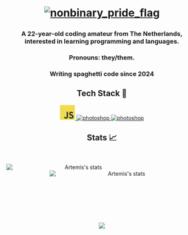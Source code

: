 
<div align="center">
<!--  <img src="https://media.giphy.com/media/hvRJCLFzcasrR4ia7z/giphy.gif" width="200" height="200"/> -->
<h1 align="center">
<!--<a href="https://git.io/typing-svg"><img src="https://readme-typing-svg.herokuapp.com?font=CaskaydiaCove+Nerd+Font&weight=700&size=30&pause=1000&color=FF6E96&center=true&vCenter=true&random=false&width=435&lines=Hey%2C+I'm+Hana+(Shinni)+%F0%9F%8C%9F" alt="Typing SVG" /></a> -->
 
<a href="https://emoji.gg/emoji/nonbinary_pride_flag"><img src="https://cdn3.emoji.gg/emojis/nonbinary_pride_flag.png" width="64px" height="64px" alt="nonbinary_pride_flag"></a>

</h1>
  <h3 align="center"> A 22-year-old coding amateur from The Netherlands, interested in learning programming and languages.</h3>
  <h3 align="center"> Pronouns: they/them.</h3>
  <h3 align="center"> Writing spaghetti code since 2024</h3>
</div>

<h2 align="center">Tech Stack 🚀</h2>
<p align="center">
  <a href="https://developer.mozilla.org/en-US/docs/Web/JavaScript" target="_blank" rel="noreferrer"> <img src="https://raw.githubusercontent.com/devicons/devicon/master/icons/javascript/javascript-original.svg" alt="javascript" width="40" height="40"/> </a>
  <a href="https://www.typescriptlang.org/" target="_blank" rel="noreferrer"> <img src="https://upload.wikimedia.org/wikipedia/commons/thumb/4/4c/Typescript_logo_2020.svg/1200px-Typescript_logo_2020.svg.png" alt="photoshop" width="40" height="40"/> </a>
    <a href="https://www.photoshop.com/en" target="_blank" rel="noreferrer"> <img src="https://upload.wikimedia.org/wikipedia/commons/thumb/a/af/Adobe_Photoshop_CC_icon.svg/1051px-Adobe_Photoshop_CC_icon.svg.png" alt="photoshop" width="40" height="40"/> </a>
</p>

<h2 align="center">Stats 📈</h2>
<br>
<p align="center">
<div align="center">
  <a href="https://github.com/Artemisx3">
    <img align="left" width=390 src="https://github-readme-stats.vercel.app/api?username=artemisx3&show_icons=true&count_private=true&hide=issues,contribs&theme=dracula&hide_border=true&bg_color=00000000" alt="Artemis's stats" />
  </a>
  <a href="https://github.com/Artemisx3">
    <img align="right" width=390 src="https://github-readme-streak-stats.herokuapp.com/?user=artemisx3&show_icons=true&theme=dracula&background=FFFFFF00&count_private=true&hide_border=true" alt="Artemis's stats" />
  </a>
</div>
  <br><br><br><br><br><br><br><br><br>
 <div align=center>
<a href="https://github.com/anuraghazra/github-readme-stats">
      <img height=200 align="center" src="https://github-readme-stats.vercel.app/api/top-langs/?username=artemisx3&count_private=true&hide=c%23,tex,Mathematica&title_color=61dafb&text_color=ffffff&icon_color=61dafb&bg_color=00000000&langs_count=8&layout=compact&hide_border=true&size_weight=0.5&count_weight=0.5" />
    </a>
  </div>
<br>


</p>

  

<!--
**Artemisx3/Artemisx3** is a ✨ _special_ ✨ repository because its `README.md` (this file) appears on your GitHub profile.


